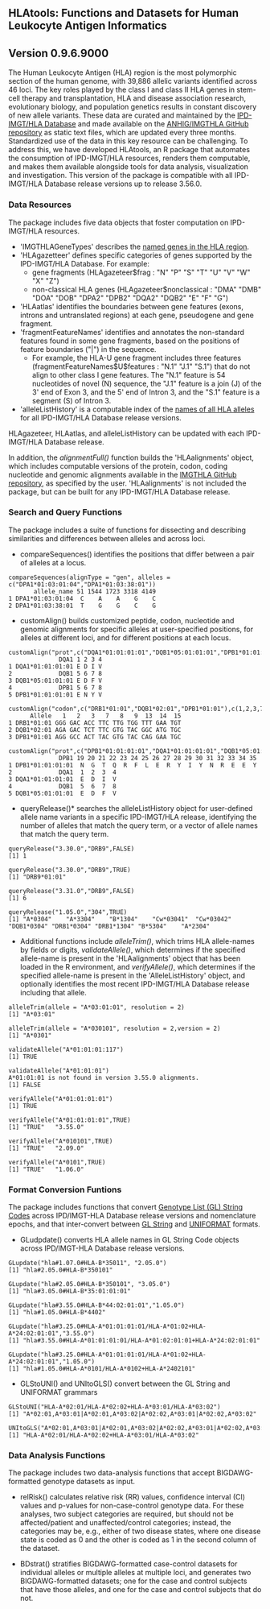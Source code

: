 ## HLAtools: Functions and Datasets for Human Leukocyte Antigen Informatics

## Version 0.9.6.9000

The Human Leukocyte Antigen (HLA) region is the most polymorphic section of the human genome, with 39,886 allelic variants identified across 46 loci. The key roles played by the class I and class II HLA genes in stem-cell therapy and transplantation, HLA and disease association research, evolutionary biology, and population genetics results in constant discovery of new allele variants. These data are curated and maintained by the [IPD-IMGT/HLA Database](https://www.ebi.ac.uk/ipd/imgt/hla/) and made available on the [ANHIG/IMGTHLA GitHub repository](https://github.com/ANHIG/IMGTHLA) as static text files, which are updated every three months. Standardized use of the data in this key resource can be challenging. To address this, we have developed HLAtools, an R package that automates the consumption of IPD-IMGT/HLA resources, renders them computable, and makes them available alongside tools for data analysis, visualization and investigation. This version of the package is compatible with all IPD-IMGT/HLA Database release versions up to release 3.56.0.

### Data Resources
The package includes five data objects that foster computation on IPD-IMGT/HLA resources. 

- 'IMGTHLAGeneTypes' describes the [named genes in the HLA region](https://hla.alleles.org/genes/index.html).
- 'HLAgazetteer' defines specific categories of genes supported by the IPD-IMGT/HLA Database. For example:
   - gene fragments (HLAgazeteer$frag : "N" "P" "S" "T" "U" "V" "W" "X" "Z") 
   - non-classical HLA genes (HLAgazeteer$nonclassical : "DMA"  "DMB"  "DOA"  "DOB"  "DPA2" "DPB2" "DQA2" "DQB2" "E"    "F"    "G")
- 'HLAatlas' identifies the boundaries between gene features (exons, introns and untranslated regions) at each gene, pseudogene and gene fragment.
- 'fragmentFeatureNames' identifies and annotates the non-standard features found in some gene fragments, based on the positions of feature boundaries ("|") in the sequence.
   - For example, the HLA-U gene fragment includes three features (fragmentFeatureNames\$U\$features : "N.1" "J.1" "S.1") that do not align to other class I gene features. The "N.1" feature is 54 nucleotides of novel (N) sequence, the "J.1" feature is a join (J) of the 3' end of Exon 3, and the 5' end of Intron 3, and the "S.1" feature is a segment (S) of Intron 3. 
- 'alleleListHistory' is a computable index of the [names of all HLA alleles](https://github.com/ANHIG/IMGTHLA/tree/Latest/allelelist) for all IPD-IMGT/HLA Database release versions. 

HLAgazeteer, HLAatlas, and alleleListHistory can be updated with each IPD-IMGT/HLA Database release. 

In addition, the _alignmentFull()_ function builds the 'HLAalignments' object, which includes computable versions of the protein, codon, coding nucleotide and genomic alignments available in the [IMGTHLA GitHub repository](https://github.com/anhig/IMGTHLA), as specified by the user. 'HLAalignments' is not included the package, but can be built for any IPD-IMGT/HLA Database release.

### Search and Query Functions
The package includes a suite of functions for dissecting and describing similarities and differences between alleles and across loci.

- compareSequences() identifies the positions that differ between a pair of alleles at a locus.
```
compareSequences(alignType = "gen", alleles = c("DPA1*01:03:01:04","DPA1*01:03:38:01"))
       allele_name 51 1544 1723 3318 4149
1 DPA1*01:03:01:04  C    A    A    G    C
2 DPA1*01:03:38:01  T    G    G    C    G
```
- customAlign() builds customized peptide, codon, nucleotide and genomic alignments for specific alleles at user-specified positions, for alleles at different loci, and for different positions at each locus. 
```
customAlign("prot",c("DQA1*01:01:01:01","DQB1*05:01:01:01","DPB1*01:01:01:01"),list(1:4,5:8,5:8))
              DQA1 1 2 3 4
1 DQA1*01:01:01:01 E D I V
2             DQB1 5 6 7 8
3 DQB1*05:01:01:01 E D F V
4             DPB1 5 6 7 8
5 DPB1*01:01:01:01 E N Y V

customAlign("codon",c("DRB1*01:01","DQB1*02:01","DPB1*01:01"),c(1,2,3,7,8,9,13,14,15))
      Allele   1   2   3   7   8   9  13  14  15
1 DRB1*01:01 GGG GAC ACC TTC TTG TGG TTT GAA TGT
2 DQB1*02:01 AGA GAC TCT TTC GTG TAC GGC ATG TGC
3 DPB1*01:01 AGG GCC ACT TAC GTG TAC CAG GAA TGC

customAlign("prot",c("DPB1*01:01:01:01","DQA1*01:01:01:01","DQB1*05:01:01:01"),list(19:35,1:4,5:8))
              DPB1 19 20 21 22 23 24 25 26 27 28 29 30 31 32 33 34 35
1 DPB1*01:01:01:01  N  G  T  Q  R  F  L  E  R  Y  I  Y  N  R  E  E  Y
2             DQA1  1  2  3  4                                       
3 DQA1*01:01:01:01  E  D  I  V                                       
4             DQB1  5  6  7  8                                       
5 DQB1*05:01:01:01  E  D  F  V                                       
```

- queryRelease()* searches the alleleListHistory object for user-defined allele name variants in a specific IPD-IMGT/HLA release, identifying the number of alleles that match the query term, or a vector of allele names that match the query term. 

```
queryRelease("3.30.0","DRB9",FALSE) 
[1] 1

queryRelease("3.30.0","DRB9",TRUE) 
[1] "DRB9*01:01"

queryRelease("3.31.0","DRB9",FALSE) 
[1] 6

queryRelease("1.05.0","304",TRUE) 
[1] "A*0304"    "A*3304"    "B*1304"    "Cw*03041"  "Cw*03042"  "DQB1*0304" "DRB1*0304" "DRB1*1304" "B*5304"    "A*2304"   
```

- Additional functions include *alleleTrim()*, which trims HLA allele-names by fields or digits, *validateAllele()*, which determines if the specified allele-name is present in the 'HLAalignments' object that has been loaded in the R environment, and *verifyAllele()*, which determines if the specified allele-name is present in the 'AlleleListHistory' object, and optionally identifies the most recent IPD-IMGT/HLA Database release including that allele.

```
alleleTrim(allele = "A*03:01:01", resolution = 2)
[1] "A*03:01"

alleleTrim(allele = "A*030101", resolution = 2,version = 2)
[1] "A*0301"

validateAllele("A*01:01:01:117")
[1] TRUE

validateAllele("A*01:01:01")
A*01:01:01 is not found in version 3.55.0 alignments.
[1] FALSE

verifyAllele("A*01:01:01:01")
[1] TRUE

verifyAllele("A*01:01:01:01",TRUE)
[1] "TRUE"   "3.55.0"

verifyAllele("A*010101",TRUE)
[1] "TRUE"   "2.09.0"

verifyAllele("A*0101",TRUE)
[1] "TRUE"   "1.06.0"
```

### Format Conversion Funtions
The package includes functions that convert [Genotype List (GL) String Codes](https://glstring.org) across IPD/IMGT-HLA Database release versions and nomenclature epochs, and that inter-convert between [GL String](https://glstring.org) and [UNIFORMAT](https://hla-net.eu/tools/uniformate/) formats.  

- GLudpdate() converts HLA allele names in GL String Code objects across IPD/IMGT-HLA Database release versions. 

```
GLupdate("hla#1.07.0#HLA-B*35011", "2.05.0")
[1] "hla#2.05.0#HLA-B*350101"

GLupdate("hla#2.05.0#HLA-B*350101", "3.05.0")
[1] "hla#3.05.0#HLA-B*35:01:01:01"

GLupdate("hla#3.55.0#HLA-B*44:02:01:01","1.05.0")
[1] "hla#1.05.0#HLA-B*4402"

GLupdate("hla#3.25.0#HLA-A*01:01:01:01/HLA-A*01:02+HLA-A*24:02:01:01","3.55.0")
[1] "hla#3.55.0#HLA-A*01:01:01:01/HLA-A*01:02:01:01+HLA-A*24:02:01:01"

GLupdate("hla#3.25.0#HLA-A*01:01:01:01/HLA-A*01:02+HLA-A*24:02:01:01","1.05.0")
[1] "hla#1.05.0#HLA-A*0101/HLA-A*0102+HLA-A*2402101"
```

- GLStoUNI() and UNItoGLS() convert between the GL String and UNIFORMAT grammars
```
GLStoUNI("HLA-A*02:01/HLA-A*02:02+HLA-A*03:01/HLA-A*03:02")
[1] "A*02:01,A*03:01|A*02:01,A*03:02|A*02:02,A*03:01|A*02:02,A*03:02"

UNItoGLS("A*02:01,A*03:01|A*02:01,A*03:02|A*02:02,A*03:01|A*02:02,A*03:02")
[1] "HLA-A*02:01/HLA-A*02:02+HLA-A*03:01/HLA-A*03:02"
```

### Data Analysis Functions
The package includes two data-analysis functions that accept BIGDAWG-formatted genotype datasets as input. 

- relRisk() calculates relative risk (RR) values, confidence interval (CI) values and p-values for non-case-control genotype data. For these analyses, two subject categories are required, but should not be affected/patient and unaffected/control categories; instead, the categories may be, e.g., either of two disease states, where one disease state is coded as 0 and the other is coded as 1 in the second column of the dataset.

- BDstrat() stratifies BIGDAWG-formatted case-control datasets for individual alleles or multiple alleles at multiple loci, and generates two BIGDAWG-formatted datasets; one for the case and control subjects that have those alleles, and one for the case and control subjects that do not.




